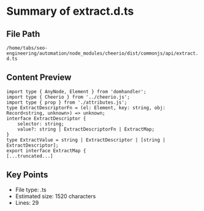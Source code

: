# Summary of extract.d.ts
  
## File Path
`/home/tabs/seo-engineering/automation/node_modules/cheerio/dist/commonjs/api/extract.d.ts`

## Content Preview
```
import type { AnyNode, Element } from 'domhandler';
import type { Cheerio } from '../cheerio.js';
import type { prop } from './attributes.js';
type ExtractDescriptorFn = (el: Element, key: string, obj: Record<string, unknown>) => unknown;
interface ExtractDescriptor {
    selector: string;
    value?: string | ExtractDescriptorFn | ExtractMap;
}
type ExtractValue = string | ExtractDescriptor | [string | ExtractDescriptor];
export interface ExtractMap {
[...truncated...]
```

## Key Points
- File type: .ts
- Estimated size: 1520 characters
- Lines: 29
